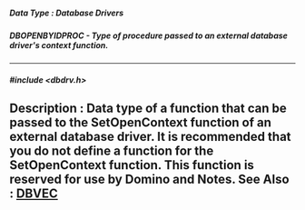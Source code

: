 ##### Data Type : Database Drivers
##### DBOPENBYIDPROC - Type of procedure passed to an external database driver's context function.
---
##### #include <dbdrv.h>
**Description :**
Data type of a function that can be passed to the SetOpenContext function of an 
external database driver.  It is recommended that you do not define a function 
for the SetOpenContext function.  This function is reserved for use by Domino 
and Notes.
**See Also :**
[DBVEC](D:/md_files/DBVEC.md)
---
